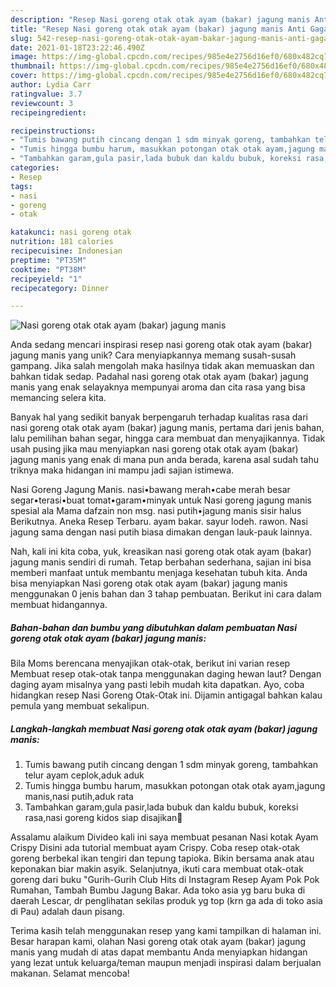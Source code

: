 ```yaml
---
description: "Resep Nasi goreng otak otak ayam (bakar) jagung manis Anti Gagal"
title: "Resep Nasi goreng otak otak ayam (bakar) jagung manis Anti Gagal"
slug: 542-resep-nasi-goreng-otak-otak-ayam-bakar-jagung-manis-anti-gagal
date: 2021-01-18T23:22:46.490Z
image: https://img-global.cpcdn.com/recipes/985e4e2756d16ef0/680x482cq70/nasi-goreng-otak-otak-ayam-bakar-jagung-manis-foto-resep-utama.jpg
thumbnail: https://img-global.cpcdn.com/recipes/985e4e2756d16ef0/680x482cq70/nasi-goreng-otak-otak-ayam-bakar-jagung-manis-foto-resep-utama.jpg
cover: https://img-global.cpcdn.com/recipes/985e4e2756d16ef0/680x482cq70/nasi-goreng-otak-otak-ayam-bakar-jagung-manis-foto-resep-utama.jpg
author: Lydia Carr
ratingvalue: 3.7
reviewcount: 3
recipeingredient:

recipeinstructions:
- "Tumis bawang putih cincang dengan 1 sdm minyak goreng, tambahkan telur ayam ceplok,aduk aduk"
- "Tumis hingga bumbu harum, masukkan potongan otak otak ayam,jagung manis,nasi putih,aduk rata"
- "Tambahkan garam,gula pasir,lada bubuk dan kaldu bubuk, koreksi rasa,nasi goreng kidos siap disajikan🤗"
categories:
- Resep
tags:
- nasi
- goreng
- otak

katakunci: nasi goreng otak 
nutrition: 181 calories
recipecuisine: Indonesian
preptime: "PT35M"
cooktime: "PT38M"
recipeyield: "1"
recipecategory: Dinner

---
```



![Nasi goreng otak otak ayam (bakar) jagung manis](https://img-global.cpcdn.com/recipes/985e4e2756d16ef0/680x482cq70/nasi-goreng-otak-otak-ayam-bakar-jagung-manis-foto-resep-utama.jpg)

Anda sedang mencari inspirasi resep nasi goreng otak otak ayam (bakar) jagung manis yang unik? Cara menyiapkannya memang susah-susah gampang. Jika salah mengolah maka hasilnya tidak akan memuaskan dan bahkan tidak sedap. Padahal nasi goreng otak otak ayam (bakar) jagung manis yang enak selayaknya mempunyai aroma dan cita rasa yang bisa memancing selera kita.

Banyak hal yang sedikit banyak berpengaruh terhadap kualitas rasa dari nasi goreng otak otak ayam (bakar) jagung manis, pertama dari jenis bahan, lalu pemilihan bahan segar, hingga cara membuat dan menyajikannya. Tidak usah pusing jika mau menyiapkan nasi goreng otak otak ayam (bakar) jagung manis yang enak di mana pun anda berada, karena asal sudah tahu triknya maka hidangan ini mampu jadi sajian istimewa.

Nasi Goreng Jagung Manis. nasi•bawang merah•cabe merah besar segar•terasi•buat tomat•garam•minyak untuk Nasi goreng jagung manis spesial ala Mama dafzain non msg. nasi putih•jagung manis sisir halus Berikutnya. Aneka Resep Terbaru. ayam bakar. sayur lodeh. rawon. Nasi jagung sama dengan nasi putih biasa dimakan dengan lauk-pauk lainnya.


Nah, kali ini kita coba, yuk, kreasikan nasi goreng otak otak ayam (bakar) jagung manis sendiri di rumah. Tetap berbahan sederhana, sajian ini bisa memberi manfaat untuk membantu menjaga kesehatan tubuh kita. Anda bisa menyiapkan Nasi goreng otak otak ayam (bakar) jagung manis menggunakan 0 jenis bahan dan 3 tahap pembuatan. Berikut ini cara dalam membuat hidangannya.

<!--inarticleads1-->

##### Bahan-bahan dan bumbu yang dibutuhkan dalam pembuatan Nasi goreng otak otak ayam (bakar) jagung manis:



Bila Moms berencana menyajikan otak-otak, berikut ini varian resep Membuat resep otak-otak tanpa menggunakan daging hewan laut? Dengan daging ayam misalnya yang pasti lebih mudah kita dapatkan. Ayo, coba hidangkan resep Nasi Goreng Otak-Otak ini. Dijamin antigagal bahkan kalau pemula yang membuat sekalipun. 

<!--inarticleads2-->

##### Langkah-langkah membuat Nasi goreng otak otak ayam (bakar) jagung manis:

1. Tumis bawang putih cincang dengan 1 sdm minyak goreng, tambahkan telur ayam ceplok,aduk aduk
1. Tumis hingga bumbu harum, masukkan potongan otak otak ayam,jagung manis,nasi putih,aduk rata
1. Tambahkan garam,gula pasir,lada bubuk dan kaldu bubuk, koreksi rasa,nasi goreng kidos siap disajikan🤗


Assalamu alaikum Divideo kali ini saya membuat pesanan Nasi kotak Ayam Crispy Disini ada tutorial membuat ayam Crispy. Coba resep otak-otak goreng berbekal ikan tengiri dan tepung tapioka. Bikin bersama anak atau keponakan biar makin asyik. Selanjutnya, ikuti cara membuat otak-otak goreng dari buku &#34;Gurih-Gurih Club Hits di Instagram Resep Ayam Pok Pok Rumahan, Tambah Bumbu Jagung Bakar. Ada toko asia yg baru buka di daerah Lescar, dr penglihatan sekilas produk yg top (krn ga ada di toko asia di Pau) adalah daun pisang. 

Terima kasih telah menggunakan resep yang kami tampilkan di halaman ini. Besar harapan kami, olahan Nasi goreng otak otak ayam (bakar) jagung manis yang mudah di atas dapat membantu Anda menyiapkan hidangan yang lezat untuk keluarga/teman maupun menjadi inspirasi dalam berjualan makanan. Selamat mencoba!
